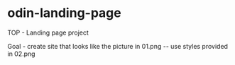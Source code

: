 # odin-landing-page

TOP - Landing page project

Goal - create site that looks like the picture in 01.png
-- use styles provided in 02.png